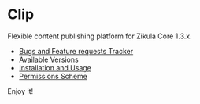 Clip
===================================

Flexible content publishing platform for Zikula Core 1.3.x. 

- [Bugs and Feature requests Tracker](https://github.com/zikula-modules/Clip/issues)
- [Available Versions](https://github.com/zikula-modules/Clip/tags)
- [Installation and Usage](https://github.com/zikula-modules/Clip/blob/master/src/modules/Clip/docs/install-and-usage.txt)
- [Permissions Scheme](https://github.com/zikula-modules/Clip/blob/master/src/modules/Clip/docs/permissions.markdown)

Enjoy it!

